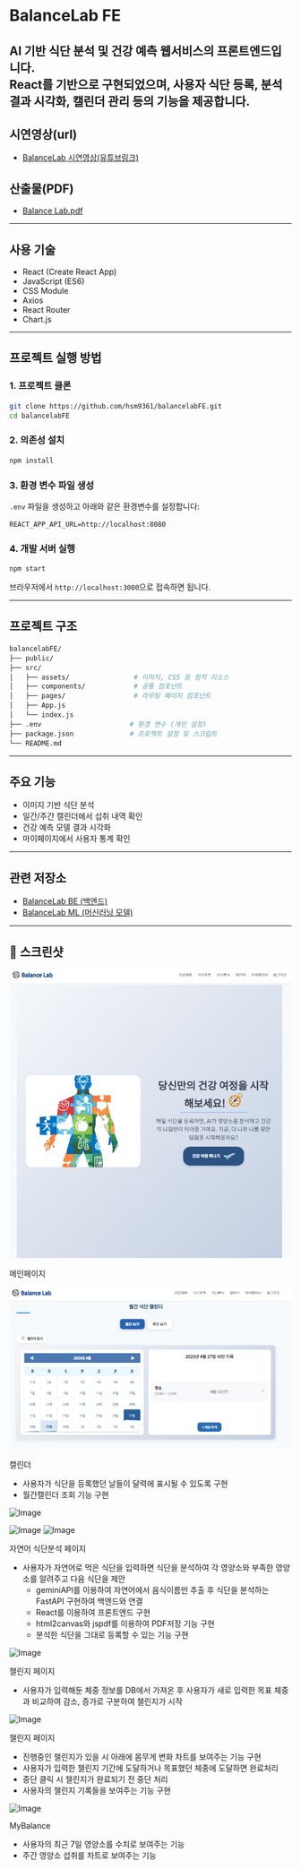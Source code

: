 # BalanceLab FE

AI 기반 식단 분석 및 건강 예측 웹서비스의 프론트엔드입니다.  
React를 기반으로 구현되었으며, 사용자 식단 등록, 분석 결과 시각화, 캘린더 관리 등의 기능을 제공합니다.
---

## 시연영상(url)
- [BalanceLab 시연영상(유튜브링크)](유튜브주소)
## 산출물(PDF)
- [Balance Lab.pdf](https://github.com/user-attachments/files/19986954/Balance.Lab.pdf)

---

##  사용 기술

- React (Create React App)
- JavaScript (ES6)
- CSS Module
- Axios
- React Router
- Chart.js

---

##  프로젝트 실행 방법

### 1. 프로젝트 클론

```bash
git clone https://github.com/hsm9361/balancelabFE.git
cd balancelabFE
```

### 2. 의존성 설치

```bash
npm install
```

### 3. 환경 변수 파일 생성

`.env` 파일을 생성하고 아래와 같은 환경변수를 설정합니다:

```env
REACT_APP_API_URL=http://localhost:8080
```


### 4. 개발 서버 실행

```bash
npm start
```

브라우저에서 `http://localhost:3000`으로 접속하면 됩니다.

---

##  프로젝트 구조

```bash
balancelabFE/
├── public/
├── src/
│   ├── assets/                # 이미지, CSS 등 정적 리소스
│   ├── components/            # 공통 컴포넌트
│   ├── pages/                 # 라우팅 페이지 컴포넌트
│   ├── App.js
│   └── index.js
├── .env                      # 환경 변수 (개인 설정)
├── package.json              # 프로젝트 설정 및 스크립트
└── README.md
```

---

##  주요 기능

- 이미지 기반 식단 분석
- 일간/주간 캘린더에서 섭취 내역 확인
- 건강 예측 모델 결과 시각화
- 마이페이지에서 사용자 통계 확인

---

##  관련 저장소

- [BalanceLab BE (백엔드)](https://github.com/hsm9361/balancelabBE)  
- [BalanceLab ML (머신러닝 모델)](https://github.com/hsm9361/balancelabML)

---

## 📸 스크린샷
![alt text](image.png)

메인페이지


![alt text](image-1.png)

캘린더
 - 사용자가 식단을 등록했던 날들이 달력에 표시될 수 있도록 구현
 - 월간캘린더 조회 기능 구현

![Image](https://github.com/user-attachments/assets/7037cacf-9ef5-4f5e-aa48-c97649da6021)


![Image](https://github.com/user-attachments/assets/d4cfc50e-e155-4f4a-93bf-32cf7ef3d243)
![Image](https://github.com/user-attachments/assets/f15d70c5-3c99-4a7b-b7a7-ee6407e5c04e)

자연어 식단분석 페이지
- 사용자가 자연어로 먹은 식단을 입력하면 식단을 분석하여 각 영양소와 부족한 영양소를 알려주고 다음 식단을 제안
    - geminiAPI를 이용하여 자연어에서 음식이름만 추출 후 식단을 분석하는 FastAPI 구현하여 백엔드와 연결
    - React를 이용하여 프론트엔드 구현
    - html2canvas와 jspdf를 이용하여 PDF저장 기능 구현
    - 분석한 식단을 그대로 등록할 수 있는 기능 구현


![Image](https://github.com/user-attachments/assets/ee14410b-487d-48c9-be15-f7f5b6047574)


챌린지 페이지
  - 사용자가 입력해둔 체중 정보를 DB에서 가져온 후 사용자가 새로 입력한 목표 체중과 비교하여 감소, 증가로 구분하여 챌린지가 시작

![Image](https://github.com/user-attachments/assets/8cb595dc-3f2f-4ca3-b56c-26dad288a7e4)

챌린지 페이지
  - 진행중인 챌린지가 있을 시 아래에 몸무게 변화 차트를 보여주는 기능 구현
  - 사용자가 입력한 챌린지 기간에 도달하거나 목표했던 체중에 도달하면 완료처리
  - 중단 클릭 시 챌린지가 완료되기 전 중단 처리
  - 사용자의 챌린지 기록들을 보여주는 기능 구현

![Image](https://github.com/user-attachments/assets/c6bb9032-d37d-4231-9d9f-8e752d72c815)

MyBalance
 - 사용자의 최근 7일 영양소를 수치로 보여주는 기능
 - 주간 영양소 섭취를 차트로 보여주는 기능
